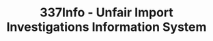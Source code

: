 ---
bigquery: https://console.cloud.google.com/bigquery?p=patents-public-data&d=usitc_investigations&page=dataset&project=sheets-management-319211
citation: US International Trade Commission 337Info Unfair Import Investigations Information
  System
contributors: US International Trade Comission
cost: None
description: US International Trade Commission 337Info Unfair Import Investigations
  Information System contains data on investigations done under Section 337. Section
  337 declares the infringement of certain statutory intellectual property rights
  and other forms of unfair competition in import trade to be unlawful practices.
  Most Section 337 investigations involve allegations of patent or registered trademark
  infringement.
documentation: FAQ and tutorial available on the site
last_edit: 04/05/2022, 12:52:30
location: https://pubapps2.usitc.gov/337external/
maintained_by: US International Trade Comission
schema_fields:
- currentActiveALJ
- finalDetNoViolation
- title
- investigationNo
- targetDate
- investigationTermDate
- patentNumbers
- invUnfairAct
- currentStatus
- gcAttorney
- actualStartDateEvidHear
- ouiiParticipation
- cafcAppeals
- startDateMarkmanHearing
- aljAssigned
- finalDetViolation
- scheduledEndDateEvidHear
- lastUpdated
- scheduledStartDateEvidHear
- dateComplaintFiled
- publication_number
- copyrightNumbers
- finalIdOnViolationDue
- markmanHearing
- trademarkNumbers
- finalIdOnViolationIssue
- teoIdIssueDate
- internalRemand
- actualEndDateEvidHear
- investigationType
- patentNumber
- dateOfPublicationFrNotice
- issueDateOtherNonFinal
- id
- teoProceedingInvolved
- respondent
- dateCreated
- complainant
- teoReliefGranted
- reportingRequirements
- teoIdDueDate
- htsNumbers
- ouiiAttorney
- docketNo
- endDateMarkmanHearing
shortname: unfair_import_investigations
tags:
- import
- legal
- trade
timeframe: 2008-2021 (prior to 2008 downloadable as a JSON file)
title: 337Info - Unfair Import Investigations Information System
uuid: 2721f5ec-e599-4890-9265-9706719fc71e
---